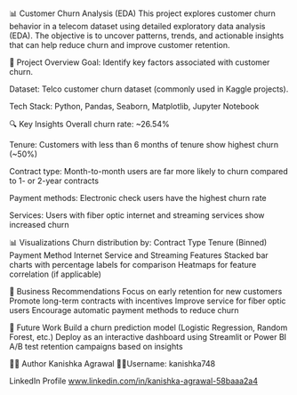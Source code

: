 📊 Customer Churn Analysis (EDA)
This project explores customer churn behavior in a telecom dataset using detailed exploratory data analysis (EDA). The objective is to uncover patterns, trends, and actionable insights that can help reduce churn and improve customer retention.

📁 Project Overview
Goal: Identify key factors associated with customer churn.

Dataset: Telco customer churn dataset (commonly used in Kaggle projects).

Tech Stack: Python, Pandas, Seaborn, Matplotlib, Jupyter Notebook

🔍 Key Insights
Overall churn rate: ~26.54%

Tenure: Customers with less than 6 months of tenure show highest churn (~50%)

Contract type: Month-to-month users are far more likely to churn compared to 1- or 2-year contracts

Payment methods: Electronic check users have the highest churn rate

Services: Users with fiber optic internet and streaming services show increased churn

📊 Visualizations
Churn distribution by:
Contract Type
Tenure (Binned)
Payment Method
Internet Service and Streaming Features
Stacked bar charts with percentage labels for comparison
Heatmaps for feature correlation (if applicable)

🧠 Business Recommendations
Focus on early retention for new customers
Promote long-term contracts with incentives
Improve service for fiber optic users
Encourage automatic payment methods to reduce churn

📌 Future Work
Build a churn prediction model (Logistic Regression, Random Forest, etc.)
Deploy as an interactive dashboard using Streamlit or Power BI
A/B test retention campaigns based on insights

🧑‍💻 Author
Kanishka Agrawal
🧑‍💻Username:
kanishka748

LinkedIn Profile
www.linkedin.com/in/kanishka-agrawal-58baaa2a4

